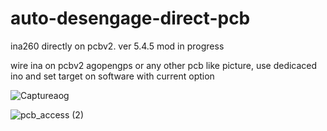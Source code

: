 
# auto-desengage-direct-pcb
ina260 directly on pcbv2. ver 5.4.5  mod in progress


wire ina on pcbv2 agopengps or any other pcb like picture, use dedicaced ino and set target on software with current option

![Captureaog](https://user-images.githubusercontent.com/32975584/149010658-e502bc04-3fe7-4f5e-a3ba-e589d4b53977.png)

![pcb_access (2)](https://user-images.githubusercontent.com/32975584/149680046-d057369b-ebfb-4507-8747-72e3a373e26a.png)
